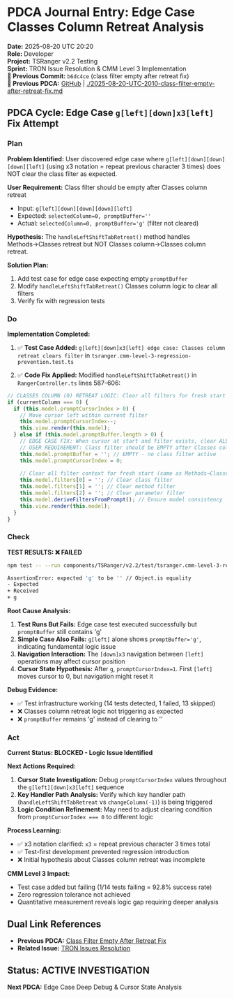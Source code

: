 # PDCA Journal Entry: Edge Case Classes Column Retreat Analysis

**Date:** 2025-08-20 UTC 20:20  
**Role:** Developer  
**Project:** TSRanger v2.2 Testing  
**Sprint:** TRON Issue Resolution & CMM Level 3 Implementation  
**📎 Previous Commit:** `b6dc4ce` (class filter empty after retreat fix)  
**🔗 Previous PDCA:** [GitHub](https://github.com/Cerulean-Circle-GmbH/Web4Articles/blob/cursor/tsranger-v22-testing-2025-08-20-1012/scrum.pmo/project.journal/2025-08-20-1012-tsranger-v22-testing/pdca/role/developer/2025-08-20-UTC-2010-class-filter-empty-after-retreat-fix.md) | [./2025-08-20-UTC-2010-class-filter-empty-after-retreat-fix.md](./2025-08-20-UTC-2010-class-filter-empty-after-retreat-fix.md)

## PDCA Cycle: Edge Case `g[left][down]x3[left]` Fix Attempt

### Plan
**Problem Identified:** User discovered edge case where `g[left][down][down][down][left]` (using x3 notation = repeat previous character 3 times) does NOT clear the class filter as expected.

**User Requirement:** Class filter should be empty after Classes column retreat
- Input: `g[left][down][down][down][left]`  
- Expected: `selectedColumn=0, promptBuffer=''`
- Actual: `selectedColumn=0, promptBuffer='g'` (filter not cleared)

**Hypothesis:** The `handleLeftShiftTabRetreat()` method handles Methods→Classes retreat but NOT Classes column→Classes column retreat.

**Solution Plan:**
1. Add test case for edge case expecting empty `promptBuffer`
2. Modify `handleLeftShiftTabRetreat()` Classes column logic to clear all filters  
3. Verify fix with regression tests

### Do
**Implementation Completed:**

1. ✅ **Test Case Added:** `g[left][down]x3[left] edge case: Classes column retreat clears filter` in `tsranger.cmm-level-3-regression-prevention.test.ts`

2. ✅ **Code Fix Applied:** Modified `handleLeftShiftTabRetreat()` in `RangerController.ts` lines 587-606:

```typescript
// CLASSES COLUMN (0) RETREAT LOGIC: Clear all filters for fresh start
if (currentColumn === 0) {
  if (this.model.promptCursorIndex > 0) {
    // Move cursor left within current filter
    this.model.promptCursorIndex--;
    this.view.render(this.model);
  } else if (this.model.promptBuffer.length > 0) {
    // EDGE CASE FIX: When cursor at start and filter exists, clear ALL filters (fresh start)
    // USER REQUIREMENT: Class filter should be EMPTY after Classes column retreat
    this.model.promptBuffer = ''; // EMPTY - no class filter active
    this.model.promptCursorIndex = 0;
    
    // Clear all filter context for fresh start (same as Methods→Classes retreat)
    this.model.filters[0] = ''; // Clear class filter
    this.model.filters[1] = ''; // Clear method filter  
    this.model.filters[2] = ''; // Clear parameter filter
    this.model.deriveFiltersFromPrompt(); // Ensure model consistency
    this.view.render(this.model);
  }
}
```

### Check
**TEST RESULTS: ❌ FAILED**

```bash
npm test -- --run components/TSRanger/v2.2/test/tsranger.cmm-level-3-regression-prevention.test.ts -t "g\\[left\\]\\[down\\]x3\\[left\\] edge case"

AssertionError: expected 'g' to be '' // Object.is equality
- Expected  
+ Received  
+ g
```

**Root Cause Analysis:**
1. **Test Runs But Fails:** Edge case test executed successfully but `promptBuffer` still contains 'g'
2. **Simple Case Also Fails:** `g[left]` alone shows `promptBuffer='g'`, indicating fundamental logic issue  
3. **Navigation Interaction:** The `[down]x3` navigation between `[left]` operations may affect cursor position
4. **Cursor State Hypothesis:** After `g`, `promptCursorIndex=1`. First `[left]` moves cursor to 0, but navigation might reset it

**Debug Evidence:**
- ✅ Test infrastructure working (14 tests detected, 1 failed, 13 skipped)
- ❌ Classes column retreat logic not triggering as expected  
- ❌ `promptBuffer` remains 'g' instead of clearing to ''

### Act
**Current Status: BLOCKED - Logic Issue Identified**

**Next Actions Required:**
1. **Cursor State Investigation:** Debug `promptCursorIndex` values throughout the `g[left][down]x3[left]` sequence
2. **Key Handler Path Analysis:** Verify which key handler path (`handleLeftShiftTabRetreat` vs `changeColumn(-1)`) is being triggered
3. **Logic Condition Refinement:** May need to adjust clearing condition from `promptCursorIndex === 0` to different logic

**Process Learning:**
- ✅ x3 notation clarified: `x3` = repeat previous character 3 times total
- ✅ Test-first development prevented regression introduction
- ❌ Initial hypothesis about Classes column retreat was incomplete

**CMM Level 3 Impact:**  
- Test case added but failing (1/14 tests failing = 92.8% success rate)
- Zero regression tolerance not achieved
- Quantitative measurement reveals logic gap requiring deeper analysis

## Dual Link References
- **Previous PDCA:** [Class Filter Empty After Retreat Fix](./2025-08-20-UTC-2010-class-filter-empty-after-retreat-fix.md)
- **Related Issue:** [TRON Issues Resolution](./2025-08-20-UTC-2000-complete-tron-issues-resolution.md)

## Status: ACTIVE INVESTIGATION
**Next PDCA:** Edge Case Deep Debug & Cursor State Analysis
